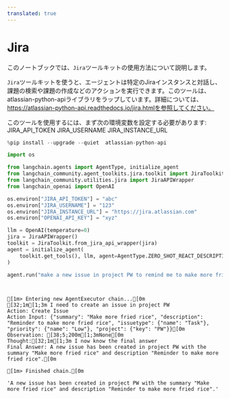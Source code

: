 ```yaml
---
translated: true
---
```


# Jira

このノートブックでは、`Jira`ツールキットの使用方法について説明します。

`Jira`ツールキットを使うと、エージェントは特定のJiraインスタンスと対話し、課題の検索や課題の作成などのアクションを実行できます。このツールは、atlassian-python-apiライブラリをラップしています。詳細については、https://atlassian-python-api.readthedocs.io/jira.htmlを参照してください。

このツールを使用するには、まず次の環境変数を設定する必要があります:
    JIRA_API_TOKEN
    JIRA_USERNAME
    JIRA_INSTANCE_URL

```python
%pip install --upgrade --quiet  atlassian-python-api
```

```python
import os

from langchain.agents import AgentType, initialize_agent
from langchain_community.agent_toolkits.jira.toolkit import JiraToolkit
from langchain_community.utilities.jira import JiraAPIWrapper
from langchain_openai import OpenAI
```

```python
os.environ["JIRA_API_TOKEN"] = "abc"
os.environ["JIRA_USERNAME"] = "123"
os.environ["JIRA_INSTANCE_URL"] = "https://jira.atlassian.com"
os.environ["OPENAI_API_KEY"] = "xyz"
```

```python
llm = OpenAI(temperature=0)
jira = JiraAPIWrapper()
toolkit = JiraToolkit.from_jira_api_wrapper(jira)
agent = initialize_agent(
    toolkit.get_tools(), llm, agent=AgentType.ZERO_SHOT_REACT_DESCRIPTION, verbose=True
)
```

```python
agent.run("make a new issue in project PW to remind me to make more fried rice")
```

```output


[1m> Entering new AgentExecutor chain...[0m
[32;1m[1;3m I need to create an issue in project PW
Action: Create Issue
Action Input: {"summary": "Make more fried rice", "description": "Reminder to make more fried rice", "issuetype": {"name": "Task"}, "priority": {"name": "Low"}, "project": {"key": "PW"}}[0m
Observation: [38;5;200m[1;3mNone[0m
Thought:[32;1m[1;3m I now know the final answer
Final Answer: A new issue has been created in project PW with the summary "Make more fried rice" and description "Reminder to make more fried rice".[0m

[1m> Finished chain.[0m
```

```output
'A new issue has been created in project PW with the summary "Make more fried rice" and description "Reminder to make more fried rice".'
```
